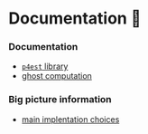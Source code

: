 # Documentation :memo:

### Documentation
- [`p4est` library](p4est.md)
- [ghost computation](ghost.md)

### Big picture information
- [main implentation choices](implementation.md)
<!-- - [C++ performance](code_perf.md) -->
